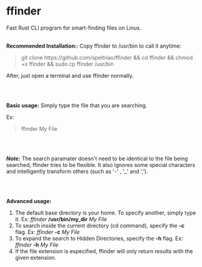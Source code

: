 # ffinder
Fast Rust CLI program for smart-finding files on Linux.
<br></br>
<p><b>Recommended Installation:</b>: Copy ffinder to /usr/bin to call it anytime:</p>
<p><blockquote>git clone https://github.com/speltriao/ffinder && cd ffinder && chmod +x ffinder && sudo cp ffinder /usr/bin</blockquote></p>
<p> After, just open a terminal and use ffinder normally.</p>
<br></br>
<p><b>Basic usage:</b> Simply type the file that you are searching.</p>  
Ex: <blockquote>ffinder My File</blockquote> 
<br></br>
<p><b><i>Note:</b></i> The search paramater doesn't need to be identical to the file being searched, ffinder tries to be flexible. It also ignores some special characters and intelligently transform others (such as '-' , '_'  and   ','). </p>


<br></br>
<p><b>Advanced usage:</b></p>
<ol>
  <li>The default base directory is your home. To specify another, simply type it.  Ex:<i> ffinder </i> <b>/usr/bin/my_dir</b> <i>My File</i>
  <li>To search inside the current directory (cd command), specify the <b>-c</b> flag. Ex:<i> ffinder </i> <b>-c</b> <i>My File</i></li>
  <li>To expand the search to Hidden Directories, specify the <b>-h</b> flag. Ex:<i> ffinder </i> <b>-h</b> <i>My File</i></li>
  <li>If the file extension is especified, ffinder will only return results with the given extension.</li>
</ol>
<br></br>


